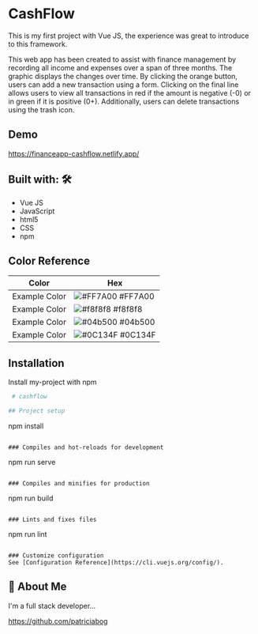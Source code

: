 # CashFlow

This is my first project with Vue JS, the experience was great to introduce to this framework.

This web app has been created to assist with finance management by recording all income and expenses over a span of three months. The graphic displays the changes over time. By clicking the orange button, users can add a new transaction using a form. Clicking on the final line allows users to view all transactions in red if the amount is negative (-0) or in green if it is positive (0+). Additionally, users can delete transactions using the trash icon.


## Demo

https://financeapp-cashflow.netlify.app/


## Built with: 🛠 

- Vue JS
- JavaScript
- html5
- CSS
- npm


## Color Reference

| Color             | Hex                                                                |
| ----------------- | ------------------------------------------------------------------ |
| Example Color | ![#FF7A00](https://via.placeholder.com/10/FF7A00f?text=+) #FF7A00 |
| Example Color | ![#f8f8f8](https://via.placeholder.com/10/f8f8f?text=+) #f8f8f8 |
| Example Color | ![#04b500](https://via.placeholder.com/10/04b500?text=+) #04b500 |
| Example Color | ![#0C134F](https://via.placeholder.com/10/0C134F?text=+) #0C134F |


## Installation

Install my-project with npm

```bash
 # cashflow

## Project setup
```
npm install
```

### Compiles and hot-reloads for development
```
npm run serve
```

### Compiles and minifies for production
```
npm run build
```

### Lints and fixes files
```
npm run lint
```

### Customize configuration
See [Configuration Reference](https://cli.vuejs.org/config/).
```
    
## 🚀 About Me
I'm a full stack developer...

https://github.com/patriciabog
